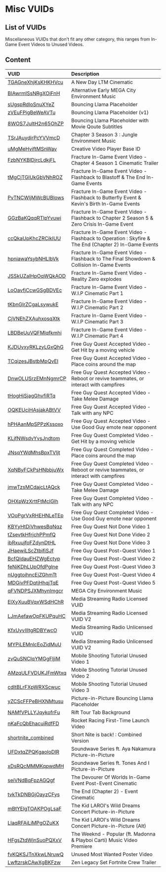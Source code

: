 # Misc VUIDs

## List of VUIDs

Miscellaneous VUIDs that don't fit any other category, this ranges from In-Game Event Videos to Unused Videos.

## Content

| VUID                                                 | Description                                                                                          |
| :--------------------------------------------------- | :--------------------------------------------------------------------------------------------------- |
| [TGAGneXhjKsKHKHVcu](blurls/TGAGneXhjKsKHKHVcu.json) | A New Day LTM Cinematic                                                                              |
| [BIAwrmlSsNRgXOiFnH](blurls/BIAwrmlSsNRgXOiFnH.json) | Alternative Early MEGA City Environment Music                                                        |
| [sUgspRdIoSnuXYeZ](blurls/sUgspRdIoSnuXYeZ.json)     | Bouncing Llama Placeholder                                                                           |
| [zVEuFPigBeWeAVTu](blurls/zVEuFPigBeWeAVTu.json)     | Bouncing Llama Placeholder (v1)                                                                      |
| [8WOS7JultH2n65OhZP](blurls/8WOS7JultH2n65OhZP.json) | Bouncing Llama Placeholder with Movie Qoute Subtitles                                                |
| [TSrJAuydirPcYVVmcD](blurls/TSrJAuydirPcYVVmcD.json) | Chapter 3 Season 3 : Jungle Environment Music                                                        |
| [uMgMeHviftMSnWav](blurls/uMgMeHviftMSnWav.json)     | Creative Video Player Base ID                                                                        |
| [FzbNYKBlDjrcLdkjFL](blurls/FzbNYKBlDjrcLdkjFL.json) | Fracture In-Game Event Video - Chapter 4 Season 1 Cinematic Trailer                                  |
| [tMgCjTGIUkGbVNhROZ](blurls/tMgCjTGIUkGbVNhROZ.json) | Fracture In-Game Event Video - Flashback to Blastoff & The End In-Game Events                        |
| [PvTNCWljMWcBUBlows](blurls/PvTNCWljMWcBUBlows.json) | Fracture In-Game Event Video - Flashback to Butterfly Event & Kevin's Birth In-Game Events           |
| [GGzBaKQqqRTlpYvuwi](blurls/GGzBaKQqqRTlpYvuwi.json) | Fracture In-Game Event Video - Flashback to Chapter 2 Season 5 & Zero Crisis In-Game Event           |
| [ccQkaUpKhcZRCikIUU](blurls/ccQkaUpKhcZRCikIUU.json) | Fracture In-Game Event Video - Flashback to Operation : Skyfire & The End (Chapter 2) In-Game Events |
| [hpniawaYsybNHLlbVk](blurls/hpniawaYsybNHLlbVk.json) | Fracture In-Game Event Video - Flashback to The Final Showdown & Collision In-Game Events            |
| [JSSkUZalHpOqWQkAOD](blurls/JSSkUZalHpOqWQkAOD.json) | Fracture In-Game Event Video - Reality Zero explodes                                                 |
| [LoOavfjCcwGSgBDVEc](blurls/LoOavfjCcwGSgBDVEc.json) | Fracture In-Game Event Video - W.I.P Cinematic Part 1                                                |
| [tKbnGIrZCgaLsywukE](blurls/tKbnGIrZCgaLsywukE.json) | Fracture In-Game Event Video - W.I.P Cinematic Part 2                                                |
| [CjVNEhZXAuhxosqXtk](blurls/CjVNEhZXAuhxosqXtk.json) | Fracture In-Game Event Video - W.I.P Cinematic Part 3                                                |
| [LBDBeUuVQFMlqfkmhi](blurls/LBDBeUuVQFMlqfkmhi.json) | Fracture In-Game Event Video - W.I.P Cinematic Part 4                                                |
| [KJDUvxyRKLzyLGxQhG](blurls/KJDUvxyRKLzyLGxQhG.json) | Free Guy Quest Accepted Video - Get Hit by a moving vehicle                                          |
| [TCqizesJBstbMpQvEI](blurls/TCqizesJBstbMpQvEI.json) | Free Guy Quest Accepted Video - Place coins around the map                                           |
| [DnwOLUSrzEMnNgmrCP](blurls/DnwOLUSrzEMnNgmrCP.json) | Free Guy Quest Accepted Video - Reboot or revive teammates, or interact with campfires               |
| [tHogHjSjagGhvfiRTq](blurls/tHogHjSjagGhvfiRTq.json) | Free Guy Quest Accepted Video - Take Melee Damage                                                    |
| [OQKEUciHAsjakABtVV](blurls/OQKEUciHAsjakABtVV.json) | Free Guy Quest Accepted Video - Talk with any NPC                                                    |
| [hPHAanMpSPPzKssoxo](blurls/hPHAanMpSPPzKssoxo.json) | Free Guy Quest Accepted Video - Use Good Guy emote near opponent                                     |
| [KLjfNWsdvYvsJndtom](blurls/KLjfNWsdvYvsJndtom.json) | Free Guy Quest Completed Video - Get Hit by a moving vehicle                                         |
| [JNsqYWdMhsBpxTVIjt](blurls/JNsqYWdMhsBpxTVIjt.json) | Free Guy Quest Completed Video - Place coins around the map                                          |
| [XqNByFCkPsHNbbjuWx](blurls/XqNByFCkPsHNbbjuWx.json) | Free Guy Quest Completed Video - Reboot or revive teammates, or interact with campfires              |
| [jmwTzsMCdajcLtAQck](blurls/jmwTzsMCdajcLtAQck.json) | Free Guy Quest Completed Video - Take Melee Damage                                                   |
| [OHXpWzXrttFtMclGlh](blurls/OHXpWzXrttFtMclGlh.json) | Free Guy Quest Completed Video - Talk with any NPC                                                   |
| [VOoPgrVxRHEHNLeTEp](blurls/VOoPgrVxRHEHNLeTEp.json) | Free Guy Quest Completed Video - Use Good Guy emote near opponent                                    |
| [KBYyHtDiVhwesBqNqz](blurls/KBYyHtDiVhwesBqNqz.json) | Free Guy Quest Not Done Video 1                                                                      |
| [tZsevtkHfrjchPPmfQ](blurls/tZsevtkHfrjchPPmfQ.json) | Free Guy Quest Not Done Video 2                                                                      |
| [ibRxuujfoFZdynDtHL](blurls/ibRxuujfoFZdynDtHL.json) | Free Guy Quest Not Done Video 3                                                                      |
| [JHaewiLScZtbifiSJf](blurls/JHaewiLScZtbifiSJf.json) | Free Guy Quest Post-Quest Video 1                                                                    |
| [BcfQIdauEHZWgEctyp](blurls/BcfQIdauEHZWgEctyp.json) | Free Guy Quest Post-Quest Video 2                                                                    |
| [feNiKDhLUpOfdPglne](blurls/feNiKDhLUpOfdPglne.json) | Free Guy Quest Post-Quest Video 3                                                                    |
| [nUggtoihncEjZGhmTt](blurls/nUggtoihncEjZGhmTt.json) | Free Guy Quest Post-Quest Video 4                                                                    |
| [MDGivPFDqtjHhqjTqE](blurls/MDGivPFDqtjHhqjTqE.json) | Free Guy Quest Post-Quest Video 5                                                                    |
| [qFVNDPSJXMhynlmgcr](blurls/qFVNDPSJXMhynlmgcr.json) | MEGA City Environment Music                                                                          |
| [ElXyXuuBVqxWSdHChR](blurls/ElXyXuuBVqxWSdHChR.json) | Media Streaming Radio Licensed VUID                                                                  |
| [LJmAefawOpFKUPquHC](blurls/LJmAefawOpFKUPquHC.json) | Media Streaming Radio Licensed VUID V2                                                               |
| [KfxUyvIlltgRDBYwcO](blurls/KfxUyvIlltgRDBYwcO.json) | Media Streaming Radio Unlicensed VUID                                                                |
| [MYPiLEMnlcEoZidMuU](blurls/MYPiLEMnlcEoZidMuU.json) | Media Streaming Radio Unlicensed VUID V2                                                             |
| [zvQuSNCIqYMGgFljiM](blurls/zvQuSNCIqYMGgFljiM.json) | Mobile Shooting Tutorial Unused Video 1                                                              |
| [AMzqULFVDUKJFmWtxq](blurls/AMzqULFVDUKJFmWtxq.json) | Mobile Shooting Tutorial Unused Video 2                                                              |
| [cdItBLrFXpWRXScwuc](blurls/cdItBLrFXpWRXScwuc.json) | Mobile Shooting Tutorial Unused Video 3                                                              |
| [yZCScFFPeBHXNMtusu](blurls/yZCScFFPeBHXNMtusu.json) | Picture-in-Picture Bouncing Llama Placeholder                                                        |
| [NAMfVPLLYJqykofrFu](blurls/NAMfVPLLYJqykofrFu.json) | Rift Tour Tab Background                                                                             |
| [nKaFcQbEhacuiRdfFD](blurls/nKaFcQbEhacuiRdfFD.json) | Rocket Racing First-Time Launch Video                                                                |
| [shortnite_combined](blurls/shortnite_combined.json) | Short Nite is back! : Combined Version                                                               |
| [UFDxtqZPQKgaoloDlR](blurls/UFDxtqZPQKgaoloDlR.json) | Soundwave Series ft. Aya Nakamura Picture-in-Picture                                                 |
| [xDsRQcMMMKqpwdMH](blurls/xDsRQcMMMKqpwdMH.json)     | Soundwave Series ft. Tones And I Picture-in-Picture                                                  |
| [seiVNdBqFpzAGQgf](blurls/seiVNdBqFpzAGQgf.json)     | The Devourer Of Worlds In-Game Event Post-Event Cinematic                                            |
| [tvkTkDNBGjOayzCFys](blurls/tvkTkDNBGjOayzCFys.json) | The End (Chapter 2) - Event Cinematic                                                                |
| [mBtYElgTOAKPOgLsaF](blurls/mBtYElgTOAKPOgLsaF.json) | The Kid LAROI's Wild Dreams Concert Picture-in-Picture                                               |
| [LIaqRFAiLiMPgOZuKX](blurls/LIaqRFAiLiMPgOZuKX.json) | The Kid LAROI's Wild Dreams Concert Picture-in-Picture (Alt)                                         |
| [HFgsZtdWinSuoPQXxV](blurls/HFgsZtdWinSuoPQXxV.json) | The Weeknd - Popular (ft. Madonna & Playboi Carti) Music Video Premiere                              |
| [fvKQKSJTnXkwLNruwQ](blurls/fvKQKSJTnXkwLNruwQ.json) | Unused Most Wanted Poster Video                                                                      |
| [LwftzrskCAwXgBKFzw](blurls/LwftzrskCAwXgBKFzw.json) | Zen Legacy Set Fortnite Crew Trailer                                                                 |